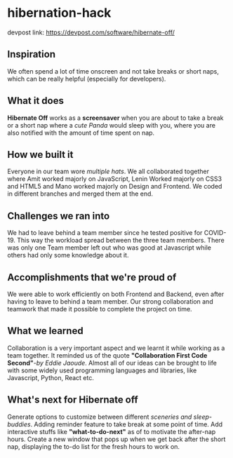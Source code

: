 # hibernation-hack

devpost link: https://devpost.com/software/hibernate-off/

## Inspiration

We often spend a lot of time onscreen and not take breaks or short naps, which can be really helpful (especially for developers).  

## What it does

**Hibernate Off** works as a **screensaver** when you are about to take a break or a short nap where a _cute Panda_ would sleep with you, where you are also notified with the amount of time spent on nap.

## How we built it

Everyone in our team wore _multiple hats_. We all collaborated together where Amit worked majorly on JavaScript, Lenin Worked majorly on CSS3 and HTML5 and Mano worked majorly on Design and Frontend. We coded in different branches and merged them at the end.

## Challenges we ran into

We had to leave behind a team member since he tested positive for COVID-19. This way the workload spread between the three team members. There was only one Team member left out who was good at Javascript while others had only some knowledge about it.

## Accomplishments that we're proud of

We were able to work efficiently on both Frontend and Backend, even after having to leave to behind a team member. Our strong collaboration and teamwork that made it possible to complete the project on time.

## What we learned

Collaboration is a very important aspect and we learnt it while working as a team together. It reminded us of the quote **"Collaboration First Code Second"**-_by Eddie Jaoude_.
Almost all of our ideas can be brought to life with some widely used programming languages and libraries, like Javascript, Python, React etc. 

## What's next for Hibernate off

Generate options to customize between different _sceneries and sleep-buddies_. Adding reminder feature to take break at some point of time. Add interactive stuffs like **"what-to-do-next"** as of to motivate the after-nap hours. Create a new window that pops up when we get back after the short nap, displaying the to-do list for the fresh hours to work on.
